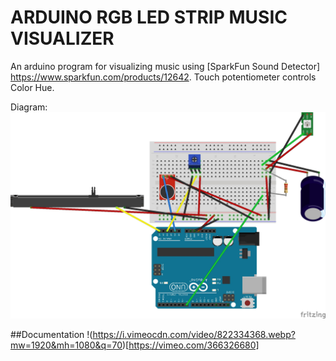 # ARDUINO RGB LED STRIP MUSIC VISUALIZER
An arduino program for visualizing music using [SparkFun Sound Detector] https://www.sparkfun.com/products/12642.
Touch potentiometer controls Color Hue.

Diagram:
![circuit diagram](https://github.com/clayton-kenney/arduino/blob/master/Music%20Visualizer_bb.jpg "Circuit Diagram")

##Documentation
!(https://i.vimeocdn.com/video/822334368.webp?mw=1920&mh=1080&q=70)[https://vimeo.com/366326680]
